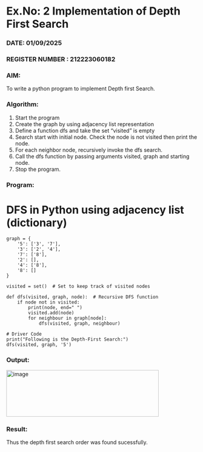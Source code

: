 # Ex.No: 2  Implementation of Depth First Search
### DATE: 01/09/2025                                                                           
### REGISTER NUMBER : 212223060182

### AIM: 
To write a python program to implement Depth first Search. 

### Algorithm:
1. Start the program
2. Create the graph by using adjacency list representation
3. Define a function dfs and take the set “visited” is empty 
4. Search start with initial node. Check the node is not visited then print the node.
5. For each neighbor node, recursively invoke the dfs search.
6. Call the dfs function by passing arguments visited, graph and starting node.
7. Stop the program.
### Program:

# DFS in Python using adjacency list (dictionary)
```
graph = {
    '5': ['3', '7'],
    '3': ['2', '4'],
    '7': ['8'],
    '2': [],
    '4': ['8'],
    '8': []
}

visited = set()  # Set to keep track of visited nodes

def dfs(visited, graph, node):  # Recursive DFS function
    if node not in visited:
        print(node, end=" ")
        visited.add(node)
        for neighbour in graph[node]:
            dfs(visited, graph, neighbour)

# Driver Code
print("Following is the Depth-First Search:")
dfs(visited, graph, '5')
```
### Output:

<img width="402" height="123" alt="image" src="https://github.com/user-attachments/assets/3439c03c-f2f4-41ef-9f8d-4f362ce5b4ae" />


### Result:
Thus the depth first search order was found sucessfully.
